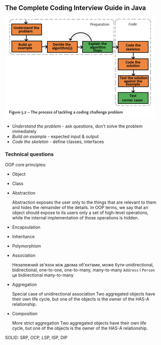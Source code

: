 ## The Complete Coding Interview Guide in Java

<img src="../../src/img/work/1.png" alt="Знімок екрана 2023-04-27 о 16.43.31" style="zoom:50%;" />

- *Understand the problem* - ask questions, don't solve the problem immediately
- *Build an example* - expected input & output
- *Code the skeleton* - define classes, interfaces

### Technical questions

OOP core principles:

- Object
- Class

- Abstraction

  Abstraction exposes the user only to the things that are relevant to them and hides the remainder of the details. In OOP terms, we say that an object should expose to its users only a set of high-level operations, while the internal implementation of those operations is hidden.

- Encapsulation

- Inheritance

- Polymorphism

- Association 

  Незалежний зв'язок між двома об'єктами, може бути unidirectional, bidirectional, one-to-one, one-to-many, many-to-many
  `Address` і `Person` це bidirectional many-to-many

- Aggregation

  Special case of unidirectional association
  Two aggregated objects have their own life cycle, but one of the objects is the owner of the HAS-A relationship.

- Composition

  More strict aggregation
  Two aggregated objects have their own life cycle, but one of the objects is the owner of the HAS-A relationship.

SOLID: SRP, OCP, LSP, ISP, DIP
